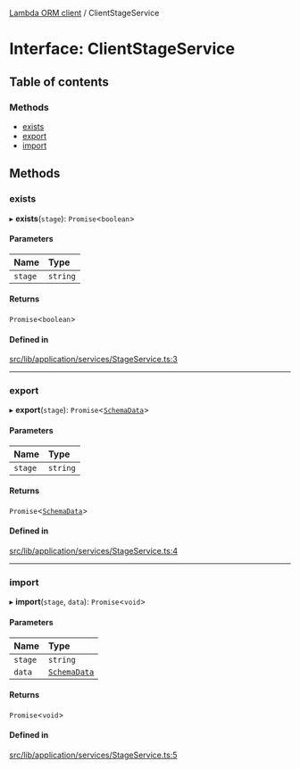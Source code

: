 [Lambda ORM client](../README.md) / ClientStageService

# Interface: ClientStageService

## Table of contents

### Methods

- [exists](ClientStageService.md#exists)
- [export](ClientStageService.md#export)
- [import](ClientStageService.md#import)

## Methods

### exists

▸ **exists**(`stage`): `Promise`\<`boolean`\>

#### Parameters

| Name | Type |
| :------ | :------ |
| `stage` | `string` |

#### Returns

`Promise`\<`boolean`\>

#### Defined in

[src/lib/application/services/StageService.ts:3](https://github.com/lambda-orm/lambdaorm-client-node/blob/711fd15a3a33de0da00f78fff640cb51c3140db8/src/lib/application/services/StageService.ts#L3)

___

### export

▸ **export**(`stage`): `Promise`\<[`SchemaData`](SchemaData.md)\>

#### Parameters

| Name | Type |
| :------ | :------ |
| `stage` | `string` |

#### Returns

`Promise`\<[`SchemaData`](SchemaData.md)\>

#### Defined in

[src/lib/application/services/StageService.ts:4](https://github.com/lambda-orm/lambdaorm-client-node/blob/711fd15a3a33de0da00f78fff640cb51c3140db8/src/lib/application/services/StageService.ts#L4)

___

### import

▸ **import**(`stage`, `data`): `Promise`\<`void`\>

#### Parameters

| Name | Type |
| :------ | :------ |
| `stage` | `string` |
| `data` | [`SchemaData`](SchemaData.md) |

#### Returns

`Promise`\<`void`\>

#### Defined in

[src/lib/application/services/StageService.ts:5](https://github.com/lambda-orm/lambdaorm-client-node/blob/711fd15a3a33de0da00f78fff640cb51c3140db8/src/lib/application/services/StageService.ts#L5)
